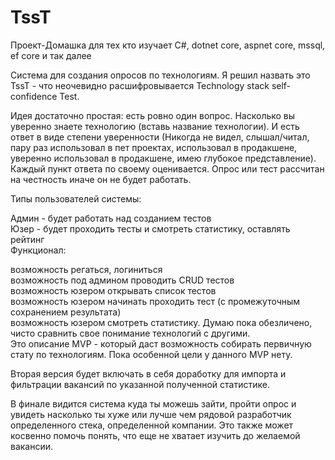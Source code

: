 # TssT
Проект-Домашка для тех кто изучает C#, dotnet core, aspnet core, mssql, ef core и так далее


Система для создания опросов по технологиям. Я решил назвать это TssT - что неочевидно расшифровывается Technology stack self-confidence Test.  
  
Идея достаточно простая: есть ровно один вопрос. Насколько вы уверенно знаете технологию (вставь название технологии). И есть ответ в виде степени уверенности (Никогда не видел, слышал/читал, пару раз использовал в пет проектах, использовал в продакшене, уверенно использовал в продакшене, имею глубокое представление). Каждый пункт ответа по своему оценивается. Опрос или тест рассчитан на честность иначе он не будет работать.
  
Типы пользователей системы:
  
Админ - будет работать над созданием тестов  
Юзер - будет проходить тесты и смотреть статистику, оставлять рейтинг  
Функционал:  
  
возможность регаться, логиниться  
возможность под админом проводить CRUD тестов  
возможность юзером открывать список тестов  
возможность юзером начинать проходить тест (с промежуточным сохранением результата)  
возможность юзером смотреть статистику. Думаю пока обезличено, чисто сравнить свое понимание технологий с другими.  
Это описание MVP - который даст возможность собирать первичную стату по технологиям. Пока особенной цели у данного MVP нету.  
  
Вторая версия будет включать в себя доработку для импорта и фильтрации вакансий по указанной полученной статистике.  
  
В финале видится система куда ты можешь зайти, пройти опрос и увидеть насколько ты хуже или лучше чем рядовой разработчик определенного стека, определенной компании. Это также может косвенно помочь понять, что еще не хватает изучить до желаемой вакансии.
